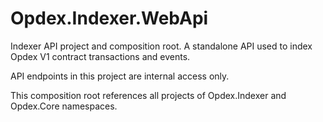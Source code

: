 # Opdex.Indexer.WebApi

Indexer API project and composition root. A standalone API used to index Opdex V1 contract transactions and events. 

API endpoints in this project are internal access only.

This composition root references all projects of Opdex.Indexer and Opdex.Core namespaces.

